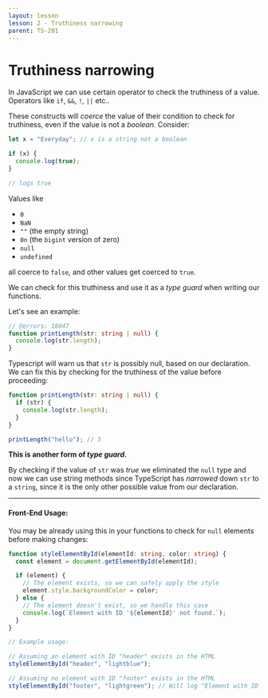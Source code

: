```yaml
---
layout: lesson
lesson: 2 - Truthiness narrowing
parent: TS-201
---
```


# Truthiness narrowing

In JavaScript we can use certain operator to check the truthiness of a value. Operators like `if`, `&&`, `!`, `||` etc..

These constructs will _coerce_ the value of their condition to check for truthiness, even if the value is not a _boolean_. Consider:

```ts twoslash
let x = "Everyday"; // x is a string not a boolean

if (x) {
  console.log(true);
}

// logs true
```

Values like

- `0`
- `NaN`
- `""` (the empty string)
- `0n` (the `bigint` version of zero)
- `null`
- `undefined`

all coerce to `false`, and other values get coerced to `true`.

We can check for this truthiness and use it as a _type guard_ when writing our functions.

Let's see an example:

```ts twoslash
// @errors: 18047
function printLength(str: string | null) {
  console.log(str.length);
}
```

Typescript will warn us that `str` is possibly null, based on our declaration. We can fix this by checking for the truthiness of the value before proceeding:

```ts twoslash
function printLength(str: string | null) {
  if (str) {
    console.log(str.length);
  }
}

printLength("hello"); // 5
```

**This is another form of _type guard_.**

By checking if the value of `str` was _true_ we eliminated the `null` type and now we can use string methods since TypeScript has _narrowed_ down `str` to a `string`, since it is the only other possible value from our declaration.

---

#### Front-End Usage:

You may be already using this in your functions to check for `null` elements before making changes:

```ts twoslash
function styleElementById(elementId: string, color: string) {
  const element = document.getElementById(elementId);

  if (element) {
    // The element exists, so we can safely apply the style
    element.style.backgroundColor = color;
  } else {
    // The element doesn't exist, so we handle this case
    console.log(`Element with ID '${elementId}' not found.`);
  }
}

// Example usage:

// Assuming an element with ID "header" exists in the HTML
styleElementById("header", "lightblue");

// Assuming no element with ID "footer" exists in the HTML
styleElementById("footer", "lightgreen"); // Will log "Element with ID 'footer' not found."
```
